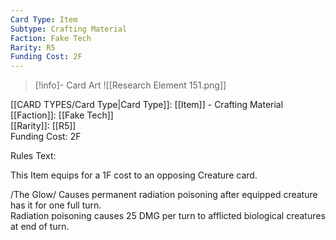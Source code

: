 ```yaml
---
Card Type: Item
Subtype: Crafting Material
Faction: Fake Tech
Rarity: R5
Funding Cost: 2F
---
```

> [!info]- Card Art
> ![[Research Element 151.png]]

[[CARD TYPES/Card Type|Card Type]]: [[Item]] - Crafting Material  
[[Faction]]: [[Fake Tech]]  
[[Rarity]]: [[R5]]  
Funding Cost: 2F  

Rules Text:  

This Item equips for a 1F cost to an opposing Creature card.  

/The Glow/ Causes permanent radiation poisoning after equipped creature has it for one full turn.   
Radiation poisoning causes 25 DMG per turn to afflicted biological creatures at end of turn.   